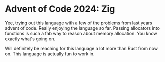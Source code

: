 # Advent of Code 2024: Zig

Yee, trying out this language with a few of the problems from last years advent
of code. Really enjoying the language so far. Passing allocators into functions
is such a fab way to reason about memory allocation. You know exactly what's
going on.

Will definitely be reaching for this language a lot more than Rust from now on.
This language is actually fun to work in.
